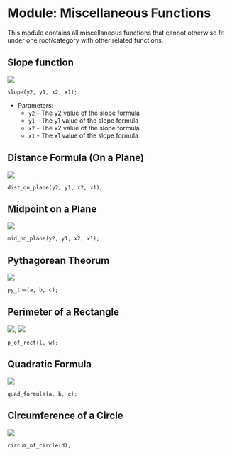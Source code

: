 # Module: Miscellaneous Functions
This module contains all miscellaneous functions that cannot otherwise fit under one roof/category with other related functions.

## Slope function
![][slope]
```
slope(y2, y1, x2, x1);
```
- Parameters:
    - `y2` - The y2 value of the slope formula
    - `y1` - The y1 value of the slope formula
    - `x2` - The x2 value of the slope formula
    - `x1` - The x1 value of the slope formula
    
## Distance Formula (On a Plane)
![][distplane]
```
dist_on_plane(y2, y1, x2, x1);
```

## Midpoint on a Plane
![][midplane]
```
mid_on_plane(y2, y1, x2, x1);
```

## Pythagorean Theorum
![][pythm]
```
py_thm(a, b, c);
```

## Perimeter of a Rectangle
![][perirect], ![][perirect2]
```
p_of_rect(l, w);
```

## Quadratic Formula
![][quadform]
```
quad_formula(a, b, c);
```

## Circumference of a Circle
![][circum]
```
circum_of_circle(d);
```

[slope]: https://github.com/ChristoffenOSWorks/libalgebra-rs/blob/master/docs/images/slope.gif
[distplane]: https://github.com/ChristoffenOSWorks/libalgebra-rs/blob/master/docs/images/distance_plane.gif
[midplane]: https://github.com/ChristoffenOSWorks/libalgebra-rs/blob/master/docs/images/mid_on_plane.gif
[pythm]: https://github.com/ChristoffenOSWorks/libalgebra-rs/blob/master/docs/images/py_thm.gif
[perirect]: https://github.com/ChristoffenOSWorks/libalgebra-rs/blob/master/docs/images/p_of_rect.gif
[perirect2]: https://github.com/ChristoffenOSWorks/libalgebra-rs/blob/master/docs/images/p_of_rect_2.gif
[quadform]: https://github.com/ChristoffenOSWorks/libalgebra-rs/blob/master/docs/images/quad_formula.gif
[circum]: https://github.com/ChristoffenOSWorks/libalgebra-rs/blob/master/docs/images/circum_of_circ_1.gif
